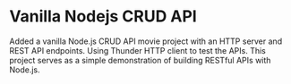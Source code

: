 # Vanilla Nodejs CRUD API
Added a vanilla Node.js CRUD API movie project with an HTTP server and REST API endpoints. Using Thunder HTTP client to test the APIs. This project serves as a simple demonstration of building RESTful APIs with Node.js.
 

